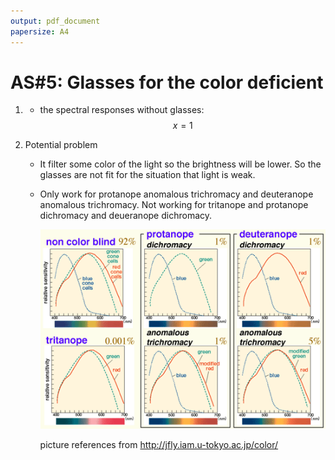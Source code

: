 ```yaml
---
output: pdf_document
papersize: A4
---
```

# AS#5: Glasses for the color deficient
1. 
    - the spectral responses without glasses:
    $$
    x=1
    $$

2. Potential problem
    - It filter some color of the light so the brightness will be lower. So the glasses are not fit for the situation that light is weak.
    - Only work for protanope anomalous trichromacy and deuteranope anomalous trichromacy. Not working for tritanope and protanope dichromacy and deueranope dichromacy.

        ![](types.gif)
    
        picture references from http://jfly.iam.u-tokyo.ac.jp/color/